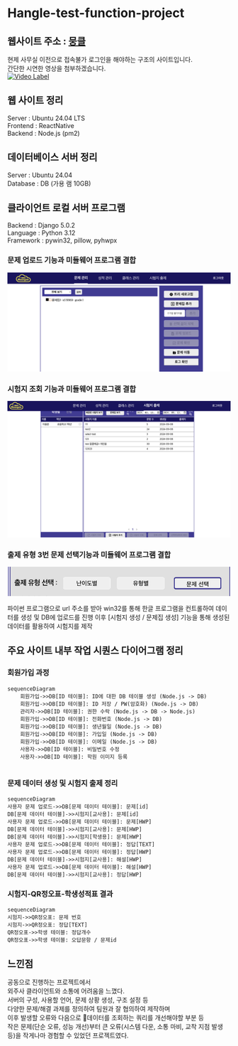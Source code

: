 # Hangle-test-function-project

## 웹사이트 주소 : [뭉클](https://moongcle.xyz)  
현제 사무실 이전으로 접속불가
로그인을 해야하는 구조의 사이트입니다.  
간단한 시연한 영상을 첨부하겠습니다.  
[![Video Label](https://i.ytimg.com/vi/psoi1_03HzY/hqdefault.jpg?sqp=-oaymwE1CKgBEF5IVfKriqkDKAgBFQAAiEIYAXABwAEG8AEB-AH-CYAC0AWKAgwIABABGGUgZShlMA8=&rs=AOn4CLB3o-3CuJmmXZlH5OX5JQlnkQ-08w)](https://youtu.be/psoi1_03HzY)

## 웹 사이트 정리
Server : Ubuntu 24.04 LTS  
Frontend : ReactNative  
Backend : Node.js (pm2)  

## 데이터베이스 서버 정리
Server : Ubuntu 24.04  
Database : DB (가용 램 10GB)  

## 클라이언트 로컬 서버 프로그램
Backend : Django 5.0.2   
Language : Python 3.12  
Framework : pywin32, pillow, pyhwpx  


### 문제 업로드 기능과 미들웨어 프로그램 결합 
![alt text](image/image.png)  

### 시험지 조회 기능과 미들웨어 프로그램 결합
![alt text](image/image2.png)

### 출제 유형 3번 문제 선택기능과 미들웨어 프로그램 결합
![alt text](image/image3.png)

파이썬 프로그램으로 url 주소를 받아
win32를 통해 한글 프로그램을 컨트롤하여 데이터를 생성 및 DB에 업로드를 진행
이후 [시험지 생성 / 문제집 생성] 기능을 통해 생성된 데이터를 활용하여 시험지를 제작

## 주요 사이트 내부 작업 시퀀스 다이어그램 정리
### 회원가입 과정
```mermaid
sequenceDiagram
	회원가입->>DB[ID 테이블]: ID에 대한 DB 테이블 생성 (Node.js -> DB)
	회원가입->>DB[ID 테이블]: ID 저장 / PW(암호화) (Node.js -> DB)
	관리자->>DB[ID 테이블]: 권한 수락 (Node.js -> DB -> Node.js)
	회원가입->>DB[ID 테이블]: 전화번호 (Node.js -> DB)
	회원가입->>DB[ID 테이블]: 생년월일 (Node.js -> DB)
	회원가입->>DB[ID 테이블]: 가입일 (Node.js -> DB)
	회원가입->>DB[ID 테이블]: 이메일 (Node.js -> DB)
	사용자->>DB[ID 테이블]: 비밀번호 수정
	사용자->>DB[ID 테이블]: 학원 이미지 등록
	
```

### 문제 데이터 생성 및 시험지 출제 정리
```mermaid
sequenceDiagram
사용자 문제 업로드->>DB[문제 데이터 테이블]: 문제[id]
DB[문제 데이터 테이블]->>시험지[교사용]: 문제[id]
사용자 문제 업로드->>DB[문제 데이터 테이블]: 문제[HWP]
DB[문제 데이터 테이블]->>시험지[교사용]: 문제[HWP]
DB[문제 데이터 테이블]->>시험지[학생용]: 문제[HWP]
사용자 문제 업로드->>DB[문제 데이터 테이블]: 정답[TEXT]
사용자 문제 업로드->>DB[문제 데이터 테이블]: 정답[HWP]
DB[문제 데이터 테이블]->>시험지[교사용]: 해설[HWP]
사용자 문제 업로드->>DB[문제 데이터 테이블]: 해설[HWP]
DB[문제 데이터 테이블]->>시험지[교사용]: 정답[HWP]
```


### 시험지-QR정오표-학생성적표 결과
```mermaid
sequenceDiagram
시험지->>QR정오표: 문제 번호
시험지->>QR정오표: 정답[TEXT]
QR정오표->>학생 테이블: 정답개수
QR정오표->>학생 테이블: 오답문항 / 문제id
```

## 느낀점
공동으로 진행하는 프로젝트에서  
외주사 클라이언트와 소통에 어려움을 느꼈다.  
서버의 구성, 사용할 언어, 문제 상황 생성, 구조 설정 등  
다양한 문제/해결 과제를 정의하여 팀원과 잘 협의하여 제작하며   
이후 발생할 오류와 다음으로 데이터를 조회하는 쿼리를 개선해야할 부분 등  
작은 문제(단순 오류, 성능 개선)부터 큰 오류(시스템 다운, 소통 마비, 교착 지점 발생 등)을 작게나마 경험할 수 있었던 프로젝트였다.

